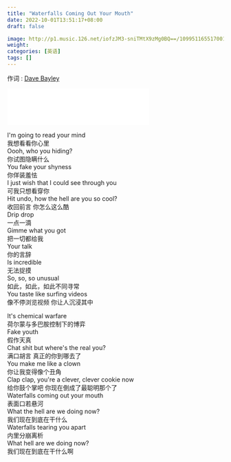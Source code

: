 ```yaml
---
title: "Waterfalls Coming Out Your Mouth"
date: 2022-10-01T13:51:17+08:00
draft: false

image: http://p1.music.126.net/iofzJM3-sniTMtX9zMg0BQ==/109951165517001967.jpg
weight:
categories: [英语]
tags: []
---
```


作词 : [Dave Bayley](https://music.163.com/#/song?id=1500355788)  
<!--more-->

<iframe frameborder="no" border="0" marginwidth="0" marginheight="0" width=330 height=86 src="//music.163.com/outchain/player?type=2&id=1500355788&auto=1&height=66"></iframe>

I'm going to read your mind  
我想看看你心里  
Oooh, who you hiding?  
你试图隐瞒什么  
You fake your shyness  
你佯装羞怯  
I just wish that I could see through you  
可我只想看穿你  
Hit undo, how the hell are you so cool?  
收回前言 你怎么这么酷  
Drip drop  
一点一滴  
Gimme what you got  
把一切都给我  
Your talk  
你的言辞  
Is incredible  
无法捉摸  
So, so, so unusual  
如此，如此，如此不同寻常  
You taste like surfing videos  
像不停浏览视频 你让人沉浸其中  
  
It's chemical warfare  
荷尔蒙与多巴胺控制下的博弈  
Fake youth  
假作天真  
Chat shit but where's the real you?  
满口胡言 真正的你到哪去了  
You make me like a clown  
你让我变得像个丑角  
Clap clap, you're a clever, clever cookie now  
给你鼓个掌吧 你现在倒成了最聪明那个了  
Waterfalls coming out your mouth  
表面口若悬河  
What the hell are we doing now?  
我们现在到底在干什么  
Waterfalls tearing you apart  
内里分崩离析  
What hell are we doing now?  
我们现在到底在干什么啊  